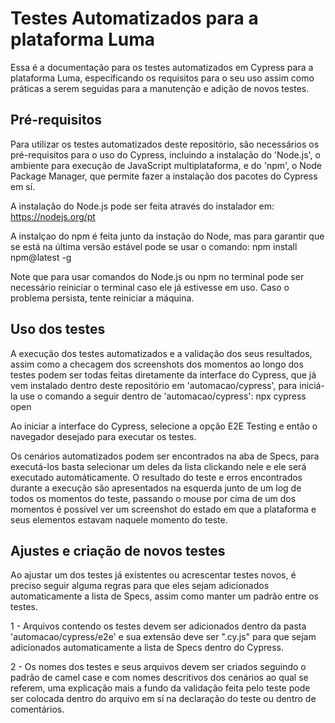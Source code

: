 # Testes Automatizados para a plataforma Luma

Essa é a documentação para os testes automatizados em Cypress para a plataforma Luma, especificando os requisitos para o seu uso assim como práticas a serem seguidas para a manutenção e adição de novos testes.

## Pré-requisitos

Para utilizar os testes automatizados deste repositório, são necessários os pré-requisitos para o uso do Cypress, incluindo a instalação do 'Node.js', o ambiente para execução de JavaScript multiplataforma, e do 'npm', o Node Package Manager, que permite fazer a instalação dos pacotes do Cypress em sí.

A instalação do Node.js pode ser feita através do instalador em:
https://nodejs.org/pt

A instalçao do npm é feita junto da instação do Node, mas para garantir que se está na última versão estável pode se usar o comando:
npm install npm@latest -g

Note que para usar comandos do Node.js ou npm no terminal pode ser necessário reiniciar o terminal caso ele já estivesse em uso. Caso o problema persista, tente reiniciar a máquina.


## Uso dos testes

A execução dos testes automatizados e a validação dos seus resultados, assim como a checagem dos screenshots dos momentos ao longo dos testes podem ser todas feitas diretamente da interface do Cypress, que já vem instalado dentro deste repositório em 'automacao/cypress', para iniciá-la use o comando a seguir dentro de 'automacao/cypress':
npx cypress open

Ao iniciar a interface do Cypress, selecione a opção E2E Testing e então o navegador desejado para executar os testes.

Os cenários automatizados podem ser encontrados na aba de Specs, para executá-los basta selecionar um deles da lista clickando nele e ele será executado automáticamente. O resultado do teste e erros encontrados durante a execução são apresentados na esquerda junto de um log de todos os momentos do teste, passando o mouse por cima de um dos momentos é possível ver um screenshot do estado em que a plataforma e seus elementos estavam naquele momento do teste.

## Ajustes e criação de novos testes

Ao ajustar um dos testes já existentes ou acrescentar testes novos, é preciso seguir alguma regras para que eles sejam adicionados automaticamente a lista de Specs, assim como manter um padrão entre os testes.

1 - Arquivos contendo os testes devem ser adicionados dentro da pasta 'automacao/cypress/e2e' e sua extensão deve ser ".cy.js" para que sejam adicionados automaticamente a lista de Specs dentro do Cypress.

2 - Os nomes dos testes e seus arquivos devem ser criados seguindo o padrão de camel case e com nomes descritivos dos cenários ao qual se referem, uma explicação mais a fundo da validação feita pelo teste pode ser colocada dentro do arquivo em sí na declaração do teste ou dentro de comentários.